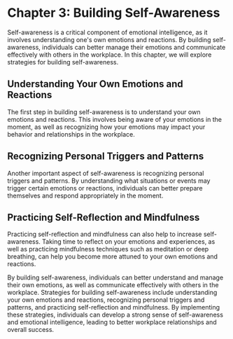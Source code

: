 Chapter 3: Building Self-Awareness
==================================

Self-awareness is a critical component of emotional intelligence, as it involves understanding one's own emotions and reactions. By building self-awareness, individuals can better manage their emotions and communicate effectively with others in the workplace. In this chapter, we will explore strategies for building self-awareness.

Understanding Your Own Emotions and Reactions
---------------------------------------------

The first step in building self-awareness is to understand your own emotions and reactions. This involves being aware of your emotions in the moment, as well as recognizing how your emotions may impact your behavior and relationships in the workplace.

Recognizing Personal Triggers and Patterns
------------------------------------------

Another important aspect of self-awareness is recognizing personal triggers and patterns. By understanding what situations or events may trigger certain emotions or reactions, individuals can better prepare themselves and respond appropriately in the moment.

Practicing Self-Reflection and Mindfulness
------------------------------------------

Practicing self-reflection and mindfulness can also help to increase self-awareness. Taking time to reflect on your emotions and experiences, as well as practicing mindfulness techniques such as meditation or deep breathing, can help you become more attuned to your own emotions and reactions.

By building self-awareness, individuals can better understand and manage their own emotions, as well as communicate effectively with others in the workplace. Strategies for building self-awareness include understanding your own emotions and reactions, recognizing personal triggers and patterns, and practicing self-reflection and mindfulness. By implementing these strategies, individuals can develop a strong sense of self-awareness and emotional intelligence, leading to better workplace relationships and overall success.
